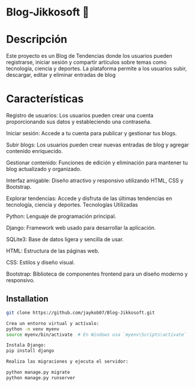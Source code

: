 # Blog-Jikkosoft 👋


# Descripción

Este proyecto es un Blog de Tendencias donde los usuarios pueden registrarse, iniciar sesión y compartir artículos sobre temas como tecnología, ciencia y deportes. La plataforma permite a los usuarios subir, descargar, editar y eliminar entradas de blog


# Características

Registro de usuarios: Los usuarios pueden crear una cuenta proporcionando sus datos y estableciendo una contraseña.

Iniciar sesión: Accede a tu cuenta para publicar y gestionar tus blogs.

Subir blogs: Los usuarios pueden crear nuevas entradas de blog y agregar contenido enriquecido.

Gestionar contenido: Funciones de edición y eliminación para mantener tu blog actualizado y organizado.

Interfaz amigable: Diseño atractivo y responsivo utilizando HTML, CSS y Bootstrap.

Explorar tendencias: Accede y disfruta de las últimas tendencias en tecnología, ciencia y deportes.
Tecnologías Utilizadas

Python: Lenguaje de programación principal.

Django: Framework web usado para desarrollar la aplicación.

SQLite3: Base de datos ligera y sencilla de usar.

HTML: Estructura de las páginas web.

CSS: Estilos y diseño visual.

Bootstrap: Biblioteca de componentes frontend para un diseño moderno y responsivo.


## Installation


```bash
git clone https://github.com/jaykob07/Blog-Jikkosoft.git

Crea un entorno virtual y actívalo:
python -m venv myenv
source myenv/bin/activate  # En Windows usa `myenv\Scripts\activate`

Instala Django: 
pip install django

Realiza las migraciones y ejecuta el servidor:

python manage.py migrate
python manage.py runserver
